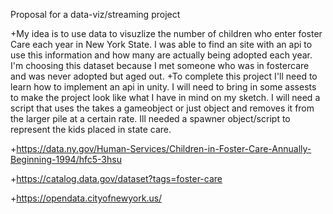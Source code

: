 Proposal for a data-viz/streaming project 



+My idea is to use data to visuzlize the number of children who enter foster Care each year in New York State. I was able to find an site with an api to use this information and how many are actually being adopted each year. I'm choosing this dataset because I met someone who was in fostercare and was never adopted but aged out. 
+To complete this project I'll need to learn how to implement an api in unity. I will need to bring in some assests to make the project look like what I have in mind on my sketch. I will need a script that uses the takes a gameobject or just object and removes it from the larger pile at a certain rate. Ill needed a spawner object/script to represent the kids placed in state care. 

+https://data.ny.gov/Human-Services/Children-in-Foster-Care-Annually-Beginning-1994/hfc5-3hsu

+https://catalog.data.gov/dataset?tags=foster-care

+https://opendata.cityofnewyork.us/
